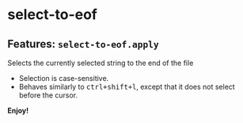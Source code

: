 # select-to-eof

## Features: `select-to-eof.apply`

Selects the currently selected string to the end of the file

+ Selection is case-sensitive.
+ Behaves similarly to <kbd>ctrl+shift+l</kbd>, except that it does not select before the cursor.


**Enjoy!**
